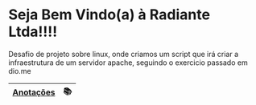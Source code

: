 # Seja Bem Vindo(a) à Radiante Ltda!!!!

Desafio de projeto sobre linux, onde criamos um script que irá criar a infraestrutura de um servidor apache, seguindo o exercicio passado em dio.me

| [Anotações](https://github.com/blkbirdus/Linux-Projeto2-IAC/blob/main/curso_basico_linux.md) | 📚 |
| --- | ---| 
